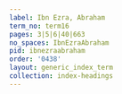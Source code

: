 ```yaml
---
label: Ibn Ezra, Abraham
term_no: term16
pages: 3|5|6|40|663
no_spaces: IbnEzraAbraham
pid: ibnezraabraham
order: '0438'
layout: generic_index_term
collection: index-headings
---
```

